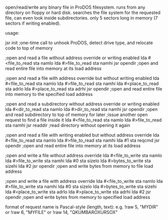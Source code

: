 open/read/write any binary file in ProDOS filesystem.
runs from any directory on floppy or hard disk.
searches the file system for the requested file, can even look inside subdirectories.
only 5 sectors long in memory (7 sectors if writing enabled).

usage:

jsr init ;one-time call to unhook ProDOS, detect drive type, and relocate code to top of memory

;open and read a file without address override or writing enabled
lda #<file_to_read
sta namlo
lda #>file_to_read
sta namhi
jsr opendir ;open and read entire file into memory at its load address

;open and read a file with address override but without writing enabled
lda #<file_to_read
sta namlo
lda #>file_to_read
sta namhi
lda #<place_to_read
sta adrlo
lda #>place_to_read
sta adrhi
jsr opendir ;open and read entire file into memory to the specified load address

;open and read a subdirectory without address override or writing enabled
lda #<dir_to_read
sta namlo
lda #>dir_to_read
sta namhi
jsr opendir ;open and read subdirectory to top of memory for later
;issue another open request to find a file inside it
lda #<file_to_read
sta namlo
lda #>file_to_read
sta namhi
jsr readdir ;read directory without opening it again

;open and read a file with writing enabled but without address override
lda #<file_to_read
sta namlo
lda #>file_to_read
sta namhi
lda #1
sta reqcmd
jsr opendir ;open and read entire file into memory at its load address

;open and write a file without address override
lda #<file_to_write
sta namlo
lda #>file_to_write
sta namhi
lda #0
sta sizelo
lda #>bytes_to_write
sta sizehi
lda #2
jsr opendir ;open and write bytes from memory to file load address

;open and write a file with address override
lda #<file_to_write
sta namlo
lda #>file_to_write
sta namhi
lda #0
sta sizelo
lda #>bytes_to_write
sta sizehi
lda #<place_to_write
sta adrlo
lda #>place_to_write
sta adrhi
lda #2
jsr opendir ;open and write bytes from memory to specified load address


format of request name is Pascal-style (length, text):
e.g. !raw 5, "MYDIR" or !raw 6, "MYFILE" or !raw 14, "QKUMBAROXURSOX"
